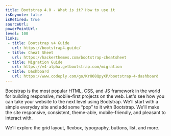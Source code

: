 ```yaml
---
title: Bootstrap 4.0 - What is it? How to use it
isKeynote: false
isRetired: true
sourceUrl: 
powerPointUrl: 
level: 100
links:
 - title: Bootstrap v4 Guide
   url: https://bootstrap4.guide/
 - title: Cheat Sheet
   url: https://hackerthemes.com/bootstrap-cheatsheet
 - title: Migration Guide
   url: https://v4-alpha.getbootstrap.com/migration
 - title: Dashboard
   url: https://www.codeply.com/go/KrUO8QpyXP/bootstrap-4-dashboard
---
```

Bootstrap is the most popular HTML, CSS, and JS framework in the world for building responsive, mobile-first projects on the web.
Let's see how you can take your website to the next level using Bootstrap.
We'll start with a simple everyday site and add some “pop” to it with Bootstrap.
We'll make the site responsive, consistent, theme-able, mobile-friendly, and pleasant to interact with.

We'll explore the grid layout, flexbox, typography, buttons, list, and more.
